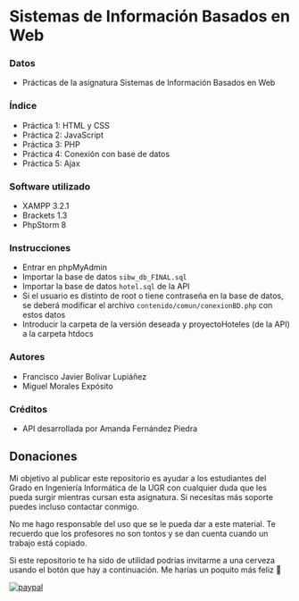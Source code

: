 # Sistemas de Información Basados en Web

### Datos

* Prácticas de la asignatura Sistemas de Información Basados en Web

### Índice

* Práctica 1: HTML y CSS
* Práctica 2: JavaScript
* Práctica 3: PHP
* Práctica 4: Conexión con base de datos
* Práctica 5: Ajax

### Software utilizado

* XAMPP 3.2.1
* Brackets 1.3
* PhpStorm 8

### Instrucciones

* Entrar en phpMyAdmin
* Importar la base de datos `sibw_db_FINAL.sql`
* Importar la base de datos `hotel.sql` de la API
* Si el usuario es distinto de root o tiene contraseña en la base de datos, se deberá modificar el archivo `contenido/comun/conexionBD.php` con estos datos
* Introducir la carpeta de la versión deseada y proyectoHoteles (de la API) a la carpeta htdocs

### Autores

* Francisco Javier Bolívar Lupiáñez
* Miguel Morales Expósito

### Créditos

* API desarrollada por Amanda Fernández Piedra

## Donaciones

Mi objetivo al publicar este repositorio es ayudar a los estudiantes del Grado en Ingeniería Informática de la UGR con cualquier duda que les pueda surgir mientras cursan esta asignatura. Si necesitas más soporte puedes incluso contactar conmigo.

No me hago responsable del uso que se le pueda dar a este material. Te recuerdo que los profesores no son tontos y se dan cuenta cuando un trabajo está copiado.

Si este repositorio te ha sido de utilidad podrías invitarme a una cerveza usando el botón que hay a continuación. Me harías un poquito más feliz 🙂

[![paypal](https://www.paypalobjects.com/en_US/ES/i/btn/btn_donateCC_LG.gif)](https://www.paypal.com/cgi-bin/webscr?cmd=_s-xclick&hosted_button_id=G9VHQ4RYZJTJ4)
